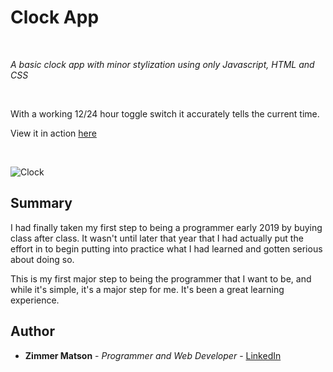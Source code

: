 # Clock App

<br>

_A basic clock app with minor stylization using only Javascript, HTML and CSS_

<br>

With a working 12/24 hour toggle switch it accurately tells the current time.

View it in action [here](https://hahaketchup.github.io/Clock-App/)

<br>

![Clock](https://raw.githubusercontent.com/Hahaketchup/Clock-App/master/Clock.png "Clock example")

## Summary

I had finally taken my first step to being a programmer early 2019 by buying class after class. It wasn't until later that year that I had actually put the effort in to begin putting into practice what I had learned and gotten serious about doing so.

This is my first major step to being the programmer that I want to be, and while it's simple, it's a major step for me. It's been a great learning experience.

## Author

* **Zimmer Matson** - *Programmer and Web Developer* - [LinkedIn](https://www.linkedin.com/in/zimmer-matson-2564b6142/)